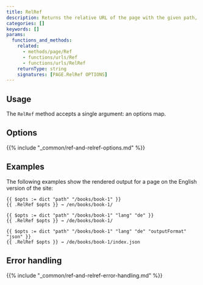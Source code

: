 ```yaml
---
title: RelRef
description: Returns the relative URL of the page with the given path, language, and output format.
categories: []
keywords: []
params:
  functions_and_methods:
    related:
      - methods/page/Ref
      - functions/urls/Ref
      - functions/urls/RelRef
    returnType: string
    signatures: [PAGE.RelRef OPTIONS]
---
```


## Usage

The `RelRef` method accepts a single argument: an options map.

## Options

{{% include "_common/ref-and-relref-options.md" %}}

## Examples

The following examples show the rendered output for a page on the English version of the site:

```go-html-template
{{ $opts := dict "path" "/books/book-1" }}
{{ .RelRef $opts }} → /en/books/book-1/

{{ $opts := dict "path" "/books/book-1" "lang" "de" }}
{{ .RelRef $opts }} → /de/books/book-1/

{{ $opts := dict "path" "/books/book-1" "lang" "de" "outputFormat" "json" }}
{{ .RelRef $opts }} → /de/books/book-1/index.json
```

## Error handling

{{% include "_common/ref-and-relref-error-handling.md" %}}
